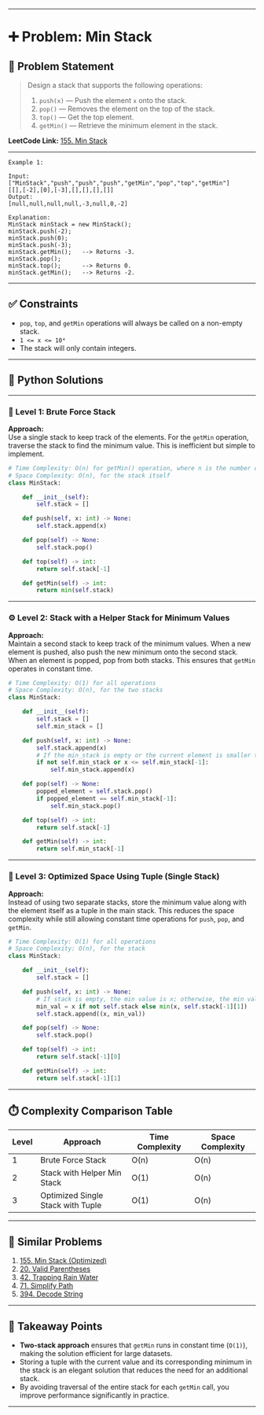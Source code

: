
---

# ➕ Problem: Min Stack

## 📘 Problem Statement

> Design a stack that supports the following operations:
> 1. `push(x)` — Push the element `x` onto the stack.
> 2. `pop()` — Removes the element on the top of the stack.
> 3. `top()` — Get the top element.
> 4. `getMin()` — Retrieve the minimum element in the stack.

**LeetCode Link:** [155. Min Stack](https://leetcode.com/problems/min-stack/)

---

```
Example 1:

Input: 
["MinStack","push","push","push","getMin","pop","top","getMin"]
[[],[-2],[0],[-3],[],[],[],[]]
Output: 
[null,null,null,null,-3,null,0,-2]

Explanation:
MinStack minStack = new MinStack();
minStack.push(-2);
minStack.push(0);
minStack.push(-3);
minStack.getMin();   --> Returns -3.
minStack.pop();
minStack.top();      --> Returns 0.
minStack.getMin();   --> Returns -2.
```

---

## ✅ Constraints

- `pop`, `top`, and `getMin` operations will always be called on a non-empty stack.
- `1 <= x <= 10⁴`
- The stack will only contain integers.

---

## 🧠 Python Solutions

---

### 🧪 Level 1: Brute Force Stack

**Approach:**  
Use a single stack to keep track of the elements. For the `getMin` operation, traverse the stack to find the minimum value. This is inefficient but simple to implement.

```python
# Time Complexity: O(n) for getMin() operation, where n is the number of elements in the stack
# Space Complexity: O(n), for the stack itself
class MinStack:

    def __init__(self):
        self.stack = []

    def push(self, x: int) -> None:
        self.stack.append(x)

    def pop(self) -> None:
        self.stack.pop()

    def top(self) -> int:
        return self.stack[-1]

    def getMin(self) -> int:
        return min(self.stack)
```

---

### ⚙️ Level 2: Stack with a Helper Stack for Minimum Values

**Approach:**  
Maintain a second stack to keep track of the minimum values. When a new element is pushed, also push the new minimum onto the second stack. When an element is popped, pop from both stacks. This ensures that `getMin` operates in constant time.

```python
# Time Complexity: O(1) for all operations
# Space Complexity: O(n), for the two stacks
class MinStack:

    def __init__(self):
        self.stack = []
        self.min_stack = []

    def push(self, x: int) -> None:
        self.stack.append(x)
        # If the min_stack is empty or the current element is smaller than the top of the min_stack, push it onto the min_stack
        if not self.min_stack or x <= self.min_stack[-1]:
            self.min_stack.append(x)

    def pop(self) -> None:
        popped_element = self.stack.pop()
        if popped_element == self.min_stack[-1]:
            self.min_stack.pop()

    def top(self) -> int:
        return self.stack[-1]

    def getMin(self) -> int:
        return self.min_stack[-1]
```

---

### 🚀 Level 3: Optimized Space Using Tuple (Single Stack)

**Approach:**  
Instead of using two separate stacks, store the minimum value along with the element itself as a tuple in the main stack. This reduces the space complexity while still allowing constant time operations for `push`, `pop`, and `getMin`.

```python
# Time Complexity: O(1) for all operations
# Space Complexity: O(n), for the stack
class MinStack:

    def __init__(self):
        self.stack = []

    def push(self, x: int) -> None:
        # If stack is empty, the min value is x; otherwise, the min value is the minimum of x and the last min value
        min_val = x if not self.stack else min(x, self.stack[-1][1])
        self.stack.append((x, min_val))

    def pop(self) -> None:
        self.stack.pop()

    def top(self) -> int:
        return self.stack[-1][0]

    def getMin(self) -> int:
        return self.stack[-1][1]
```

---

## ⏱️ Complexity Comparison Table

| Level | Approach                                  | Time Complexity | Space Complexity |
|-------|-------------------------------------------|-----------------|------------------|
| 1     | Brute Force Stack                         | O(n)            | O(n)             |
| 2     | Stack with Helper Min Stack               | O(1)            | O(n)             |
| 3     | Optimized Single Stack with Tuple         | O(1)            | O(n)             |

---

## 🔗 Similar Problems

1. [155. Min Stack (Optimized)](https://leetcode.com/problems/min-stack/)
2. [20. Valid Parentheses](https://leetcode.com/problems/valid-parentheses/)
3. [42. Trapping Rain Water](https://leetcode.com/problems/trapping-rain-water/)
4. [71. Simplify Path](https://leetcode.com/problems/simplify-path/)
5. [394. Decode String](https://leetcode.com/problems/decode-string/)

---

## 📌 Takeaway Points

- **Two-stack approach** ensures that `getMin` runs in constant time (`O(1)`), making the solution efficient for large datasets.
- Storing a tuple with the current value and its corresponding minimum in the stack is an elegant solution that reduces the need for an additional stack.
- By avoiding traversal of the entire stack for each `getMin` call, you improve performance significantly in practice.

---
